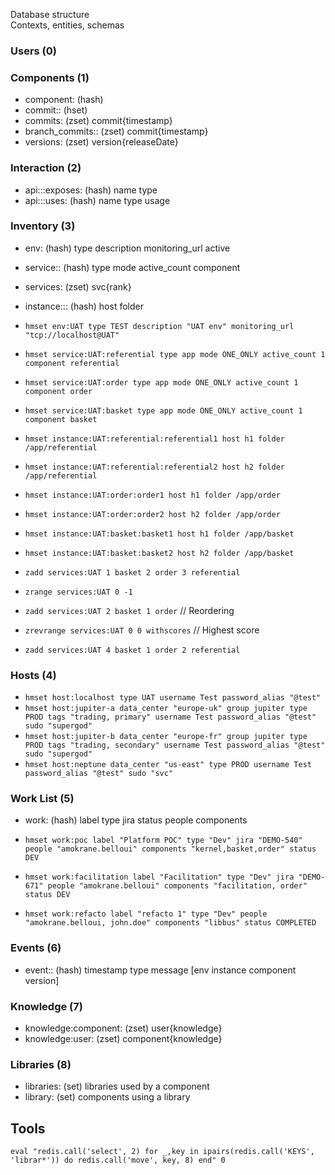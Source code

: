 Database structure    
Contexts, entities, schemas  

### Users (0)

### Components (1)
- component:<componentId> (hash)
- commit:<componentId>:<rev> (hset)
- commits:<componentId> (zset) commit{timestamp}
- branch_commits:<componentId>:<branchId> (zset) commit{timestamp}
- versions:<componentId> (zset) version{releaseDate}

### Interaction (2)
- api:<source>:<componentId>:exposes:<functionName> (hash) name type
- api:<source>:<componentId>:uses:<functionName> (hash) name type usage

### Inventory (3)
- env:<envId> (hash) type description monitoring_url active
- service:<envId>:<svc> (hash) type mode active_count component
- services:<envId> (zset) svc{rank}
- instance:<envId>:<svc>:<instanceId> (hash) host folder


- `hmset env:UAT type TEST description "UAT env" monitoring_url "tcp://localhost@UAT"`
- `hmset service:UAT:referential type app mode ONE_ONLY active_count 1 component referential`
- `hmset service:UAT:order type app mode ONE_ONLY active_count 1 component order`
- `hmset service:UAT:basket type app mode ONE_ONLY active_count 1 component basket`

- `hmset instance:UAT:referential:referential1 host h1 folder /app/referential`
- `hmset instance:UAT:referential:referential2 host h2 folder /app/referential`
- `hmset instance:UAT:order:order1 host h1 folder /app/order`
- `hmset instance:UAT:order:order2 host h2 folder /app/order`
- `hmset instance:UAT:basket:basket1 host h1 folder /app/basket`
- `hmset instance:UAT:basket:basket2 host h2 folder /app/basket`

- `zadd services:UAT 1 basket 2 order 3 referential` 
- `zrange services:UAT 0 -1`
- `zadd services:UAT 2 basket 1 order` // Reordering
- `zrevrange services:UAT 0 0 withscores` // Highest score

- `zadd services:UAT 4 basket 1 order 2 referential` 

### Hosts (4)
- `hmset host:localhost type UAT username Test password_alias "@test"`
- `hmset host:jupiter-a data_center "europe-uk" group jupiter type PROD tags "trading, primary" username Test password_alias "@test" sudo "supergod"`
- `hmset host:jupiter-b data_center "europe-fr" group jupiter type PROD tags "trading, secondary" username Test password_alias "@test" sudo "supergod"`
- `hmset host:neptune data_center "us-east" type PROD username Test password_alias "@test" sudo "svc"`

### Work List (5)
- work:<workId> (hash) label type jira status people components


- `hmset work:poc label "Platform POC" type "Dev" jira "DEMO-540" people "amokrane.belloui" components "kernel,basket,order" status DEV`
- `hmset work:facilitation label "Facilitation" type "Dev" jira "DEMO-671" people "amokrane.belloui" components "facilitation, order" status DEV`
- `hmset work:refacto label "refacto 1" type "Dev" people "amokrane.belloui, john.doe" components "libbus" status COMPLETED`

### Events (6)
- event:<group>:<eventId> (hash) timestamp type message \[env instance component version\]

### Knowledge (7)
- knowledge:component:<componentId> (zset) user{knowledge}
- knowledge:user:<userId> (zset) component{knowledge}

### Libraries (8) 
 - libraries:<componentId> (set) libraries used by a component
 - library:<artifactId> (set) components using a library

## Tools

`eval "redis.call('select', 2) for _,key in ipairs(redis.call('KEYS', 'librar*')) do redis.call('move', key, 8) end" 0`

